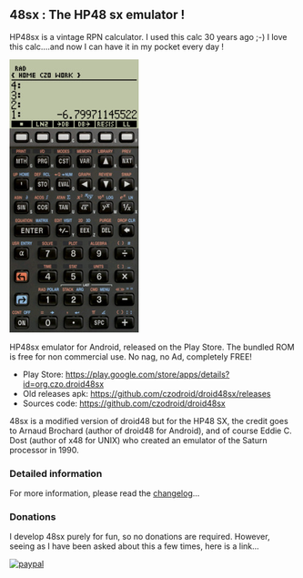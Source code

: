 ## 48sx : The HP48 sx emulator !

HP48sx is a vintage RPN calculator. I used this calc 30 years ago ;-) I love this calc....and
now I can have it in my pocket every day !

![ScreenShot](store/play/48sx_small.jpg)

HP48sx emulator for Android, released on the Play Store. The bundled ROM is free for non
commercial use. No nag, no Ad, completely FREE!

- Play Store: https://play.google.com/store/apps/details?id=org.czo.droid48sx
- Old releases apk: https://github.com/czodroid/droid48sx/releases
- Sources code: https://github.com/czodroid/droid48sx

48sx is a modified version of droid48 but for the HP48 SX, the credit goes to Arnaud Brochard
(author of droid48 for Android), and of course Eddie C. Dost (author of x48 for UNIX) who
created an emulator of the Saturn processor in 1990.

### Detailed information

For more information, please read the [changelog](CHANGELOG.md)...


### Donations

I develop 48sx purely for fun, so no donations are required. However,
seeing as I have been asked about this a few times, here is a link...

[![paypal](https://www.paypalobjects.com/en_US/i/btn/btn_donateCC_LG.gif)](https://www.paypal.com/donate/?business=3Z6NMUFPGJB5J&no_recurring=1&item_name=Czo%27s+OpenSource+Projects&currency_code=EUR)

